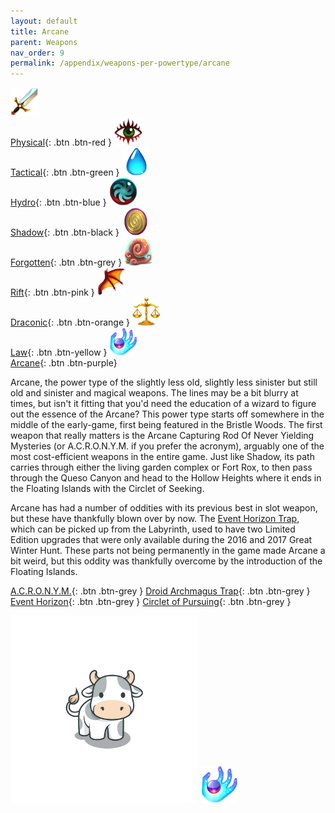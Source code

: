 ```yaml
---
layout: default
title: Arcane
parent: Weapons
nav_order: 9
permalink: /appendix/weapons-per-powertype/arcane
---
```

[<img src="/assets/images/physical.png" alt="Physical" width="45" height="45"> <br> Physical](/appendix/weapons-per-powertype/physical){: .btn .btn-red } [<img src="/assets/images/tactical.png" alt="Tactical" width="45" height="45"> <br> Tactical](/appendix/weapons-per-powertype/tactical){: .btn .btn-green } [<img src="/assets/images/hydro.png" alt="Hydro" width="45" height="45"> <br> Hydro](/appendix/weapons-per-powertype/hydro){: .btn .btn-blue } [<img src="/assets/images/shadow.png" alt="Shadow" width="45" height="45"> <br> Shadow](/appendix/weapons-per-powertype/shadow){: .btn .btn-black } [<img src="/assets/images/forgotten.png" alt="Forgotten" width="45" height="45"> <br> Forgotten](/appendix/weapons-per-powertype/forgotten){: .btn .btn-grey } [<img src="/assets/images/rift.png" alt="Rift" width="45" height="45"> <br> Rift](/appendix/weapons-per-powertype/rift){: .btn .btn-pink } [<img src="/assets/images/draconic.png" alt="Draconic" width="45" height="45"> <br> Draconic](/appendix/weapons-per-powertype/draconic){: .btn .btn-orange } [<img src="/assets/images/law.png" alt="Law" width="45" height="45"> <br> Law](/appendix/weapons-per-powertype/law){: .btn .btn-yellow }  [<img src="/assets/images/arcane.png" alt="Arcane" width="45" height="45"> <br> Arcane](/appendix/weapons-per-powertype/arcane){: .btn .btn-purple}

Arcane, the power type of the slightly less old, slightly less sinister but still old and sinister and magical weapons. The lines may be a bit blurry at times, but isn't it fitting that you'd need the education of a wizard to figure out the essence of the Arcane?
This power type starts off somewhere in the middle of the early-game, first being featured in the Bristle Woods. The first weapon that really matters is the Arcane Capturing Rod Of Never Yielding Mysteries (or A.C.R.O.N.Y.M. if you prefer the acronym), arguably one of the most cost-efficient weapons in the entire game. Just like Shadow, its path carries through either the living garden complex or Fort Rox, to then pass through the Queso Canyon and head to the Hollow Heights where it ends in the Floating Islands with the Circlet of Seeking.

Arcane has had a number of oddities with its previous best in slot weapon, but these have thankfully blown over by now. The [Event Horizon Trap](/appendix//weapons-per-powertype/arcane/eht), which can be picked up from the Labyrinth, used to have two Limited Edition upgrades that were only available during the 2016 and 2017 Great Winter Hunt. These parts not being permanently in the game made Arcane a bit weird, but this oddity was thankfully overcome by the introduction of the Floating Islands.

<span class="fs-1">[A.C.R.O.N.Y.M.](/appendix/weapons-per-powertype/arcane/acronym){: .btn .btn-grey } </span><span class="fs-1">[Droid Archmagus Trap](/appendix/weapons-per-powertype/arcane/dat){: .btn .btn-grey } </span> <span class="fs-1">[Event Horizon](/appendix/weapons-per-powertype/arcane/eht){: .btn .btn-grey } </span><span class="fs-1">[Circlet of Pursuing](/appendix/weapons-per-powertype/arcane/cop){: .btn .btn-grey }</span>

<img src="/assets/images/Kuh.png" alt="Moo" width="300" height="300">
<img src="/assets/images/arcane.png" alt="Arcane">
